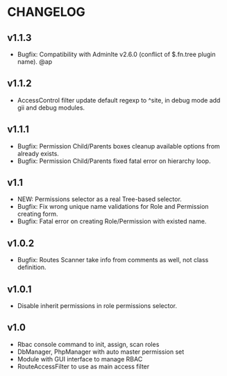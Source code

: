 CHANGELOG
=====================

v1.1.3
---------------------
* Bugfix: Compatibility with Adminlte v2.6.0 (conflict of $.fn.tree plugin name). @ap

v1.1.2
---------------------
* AccessControl filter update default regexp to ^site, in debug mode add gii and debug modules.

v1.1.1
---------------------
* Bugfix: Permission Child/Parents boxes cleanup available options from already exists.
* Bugfix: Permission Child/Parents fixed fatal error on hierarchy loop.

v1.1
---------------------
* NEW: Permissions selector as a real Tree-based selector.
* Bugfix: Fix wrong unique name validations for Role and Permission creating form.
* Bugfix: Fatal error on creating Role/Permission with existed name.

v1.0.2
---------------------
* Bugfix: Routes Scanner take info from comments as well, not class definition.

v1.0.1
---------------------
* Disable inherit permissions in role permissions selector.

v1.0
---------------------
* Rbac console command to init, assign, scan roles
* DbManager, PhpManager with auto master permission set
* Module with GUI interface to manage RBAC
* RouteAccessFilter to use as main access filter
